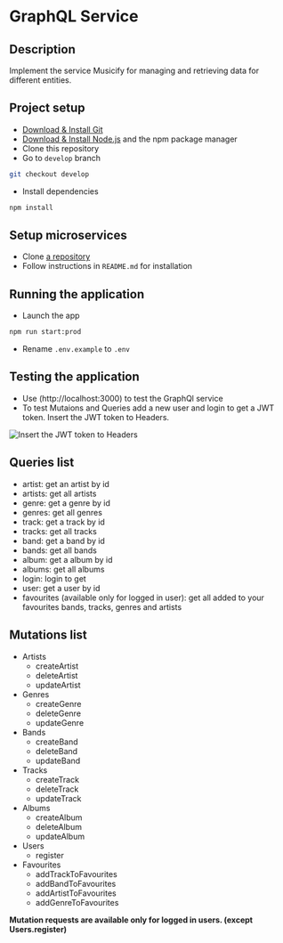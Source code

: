 #  GraphQL Service

## Description

Implement the service Musicify for managing and retrieving data for different entities.

## Project setup

- [Download & Install Git](https://git-scm.com/downloads)
- [Download & Install Node.js](https://nodejs.org/en/download/) and the npm package manager
- Clone this repository
- Go to `develop` branch

```bash
git checkout develop
```

- Install dependencies

```bash
npm install
```

## Setup microservices

- Clone [a repository](https://github.com/rolling-scopes-school/node-graphql-service)
- Follow instructions in `README.md` for installation

## Running the application

- Launch the app

```bash
npm run start:prod
```

- Rename `.env.example` to `.env`

## Testing the application

- Use (http://localhost:3000) to test the GraphQl service
- To test Mutaions and Queries add a new user and login to get a JWT token. Insert the JWT token to Headers.

![Insert the JWT token to Headers](https://user-images.githubusercontent.com/61358937/178161050-d1f2c223-0651-41d1-a2cc-1d2b9299c599.png)

## Queries list

- artist: get an artist by id
- artists: get all artists
- genre: get a genre by id
- genres: get all genres
- track: get a track by id
- tracks: get all tracks
- band: get a band by id
- bands: get all bands
- album: get a album by id
- albums: get all albums
- login: login to get 
- user: get a user by id
- favourites (available only for logged in user): get all added to your favourites bands, tracks, genres and artists


## Mutations list

- Artists
  - createArtist
  - deleteArtist
  - updateArtist
- Genres
  - createGenre
  - deleteGenre
  - updateGenre
- Bands
  - createBand
  - deleteBand
  - updateBand
- Tracks
  - createTrack
  - deleteTrack
  - updateTrack
- Albums
  - createAlbum
  - deleteAlbum
  - updateAlbum
- Users
  - register
- Favourites
  - addTrackToFavourites
  - addBandToFavourites
  - addArtistToFavourites
  - addGenreToFavourites

**Mutation requests are available only for logged in users. (except Users.register)**

